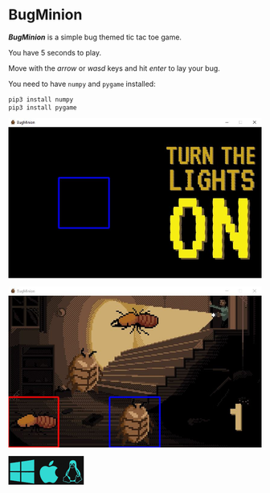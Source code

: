 # BugMinion

***BugMinion*** is a simple bug themed tic tac toe game.

You have 5 seconds to play.

Move with the _arrow_ or _wasd_ keys and hit _enter_ to lay your bug.

You need to have `numpy` and `pygame` installed:
```
pip3 install numpy
pip3 install pygame
```

![](./screenshots/startingscreen.jpg "Starting Screen")

![](./screenshots/game.jpg "Play Quick!")

![](./screenshots/platforms.png "Available")